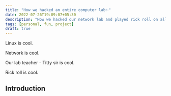```yaml
---
title: "How we hacked an entire computer lab✨"
date: 2022-07-26T19:09:07+05:30
description: "How we hacked our network lab and played rick roll on all computers at once:)"
tags: [personal, fun, project]
draft: true
---
```


Linux is cool.

Network is cool.

Our lab teacher - Titty sir is cool.

Rick roll is cool.



## Introduction



